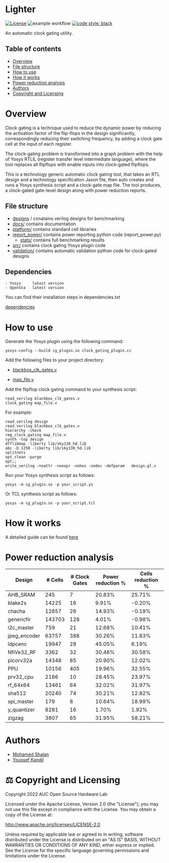 # Lighter

[![License](https://img.shields.io/badge/License-Apache%202.0-blue.svg)](https://opensource.org/licenses/Apache-2.0) ![example workflow](https://github.com/kanndil/Lighter/actions/workflows/main.yml/badge.svg)
[![code style: black](https://img.shields.io/badge/code%20style-black-000000.svg)](https://github.com/psf/black)

An automatic clock gating utility. 


## Table of contents

* [Overview](https://github.com/kanndil/Lighter#overview)
* [File structure](https://github.com/kanndil/Lighter#file-structure)
* [How to use](https://github.com/kanndil/Lighter#how-to-use)
* [How it works](https://github.com/kanndil/Lighter#how-does-it-work)
* [Power reduction analysis](https://github.com/kanndil/Lighter#power-reduction-analysis)
* [Authors](https://github.com/kanndil/Lighter#authors)
* [Copyright and Licensing](https://github.com/kanndil/Lighter#copyright-and-licensing)


# Overview


Clock gating is a technique used to reduce the dynamic power by reducing the activation factor of the flip-flops in the design significantly, correspondingly reducing their switching frequency, by adding a clock gate cell at the input of each register.

The clock-gating problem is transformed into a graph problem with the help of Yosys RTLIL (register transfer level intermediate language), where the tool replaces all flipflops with enable inputs into clock-gated flipflops. 

<!--//include clkgate image-->

This is a technology generic automatic clock gating tool, that takes an RTL design and a technology specification Jason file, then auto creates and runs a Yosys synthesis script and a clock-gate map file. The tool produces, a clock-gated gate-level design along with power reduction reports. 



<!--// rephrase
This repo provides a script to be run by the Yosys software, and attached to it is a map file that is used to map all flipflops with enable inputs into clock-gated flipflops. An auto-testing python code is also implemented to autotest and analyze the dynamic power reduction of the provided design.-->


## File structure

* [designs](https://github.com/kanndil/Lighter/tree/main/designs) / conatains verilog designs for benchmarking
* [docs/](https://github.com/kanndil/Lighter/tree/main/docs) contains documentation
* [platform/](https://github.com/kanndil/Lighter/tree/main/platform/sky130) contains standard cell libraries 
* [report_power/](https://github.com/kanndil/Lighter/tree/main/report_power) contains power reporting python code (report_power.py) 
    * [stats/](https://github.com/kanndil/Lighter/tree/main/report_power/stats) contains full benchmarking results
* [src/](https://github.com/kanndil/Lighter/tree/main/src) contains clock gating Yosys plugin code
* [validation/](https://github.com/kanndil/Lighter/tree/main/validation) contains automatic validation python code for clock-gated designs

    
## Dependencies

    - Yosys     latest version
    - OpenSta   latest version

You can find their installation steps in dependencies.txt

[dependencies](https://github.com/youssefkandil/Dynamic_Power_Clock_Gating/blob/main/dependencies.txt)


# How to use

Generate the Yosys plugin using the following command:

    yosys-config --build cg_plugin.so clock_gating_plugin.cc

Add the following files to your project directory:

- [blackbox_clk_gates.v](https://github.com/kanndil/Lighter/blob/main/src/blackbox_clk_gates.v)

- [map_file.v](https://github.com/kanndil/Lighter/blob/main/src/map_file.v)

Add the flipflop clock gating command to your synthesis script:

    read_verilog blackbox_clk_gates.v
    clock_gating map_file.v


For example:

    read_verilog design
    read_verilog blackbox_clk_gates.v
    hierarchy -check
    reg_clock_gating map_file.v
    synth -top design
    dfflibmap -liberty lib/sky130_hd.lib 
    abc -D 1250 -liberty lib/sky130_hd.lib 
    splitnets
    opt_clean -purge
    opt;; 
    write_verilog -noattr -noexpr -nohex -nodec -defparam   design.gl.v


Run your Yosys synthesis script as follows:

    yosys -m cg_plugin.so -p your_script.ys

Or TCL synthesis script as follows:

    yosys -m cg_plugin.so -p your_script.tcl



# How it works

A detailed guide can be found [here](https://github.com/kanndil/Lighter/blob/main/docs/how_does_it_work.md)


# Power reduction analysis
|Design          |# Cells |# Clock Gates|Power reduction %      |Cells reduction %     |
|----------------|--------|-------------|-----------------------|----------------------|
|AHB_SRAM        |245     |7            |20.83%                 |25.71%                |
|blake2s         |14225   |16           |9.91%                  |-0.20%                |
|chacha          |12857   |26           |14.93%                 |-0.19%                |
|genericfir      |143703  |128          |4.01%                  |-0.98%                |
|i2c_master      |759     |21           |12.68%                 |10.41%                |
|jpeg_encoder    |63757   |388          |30.26%                 |11.83%                |
|ldpcenc         |19947   |28           |45.05%                 |6.19%                 |
|NfiVe32_RF      |3362    |32           |30.46%                 |30.58%                |
|picorv32a       |14348   |85           |20.90%                 |12.02%                |
|PPU             |10156   |405          |19.96%                 |32.55%                |
|prv32_cpu       |2186    |10           |28.45%                 |23.97%                |
|rf_64x64        |13461   |64           |32.02%                 |31.97%                |
|sha512          |20240   |74           |30.21%                 |12.82%                |
|spi_master      |179     |8            |10.64%                 |18.99%                |
|y_quantizer     |8281    |16           |1.70%                  |1.92%                 |
|zigzag          |3807    |65           |31.95%                 |58.21%                |

# Authors

* [Mohamed Shalan](https://github.com/shalan)
* [Youssef Kandil](https://github.com/kanndil)


# ⚖️ Copyright and Licensing

Copyright 2022 AUC Open Source Hardware Lab

Licensed under the Apache License, Version 2.0 (the "License"); 
you may not use this file except in compliance with the License. 
You may obtain a copy of the License at:

http://www.apache.org/licenses/LICENSE-2.0

Unless required by applicable law or agreed to in writing, software 
distributed under the License is distributed on an "AS IS" BASIS, 
WITHOUT WARRANTIES OR CONDITIONS OF ANY KIND, either express or implied. 
See the License for the specific language governing permissions and 
limitations under the License.